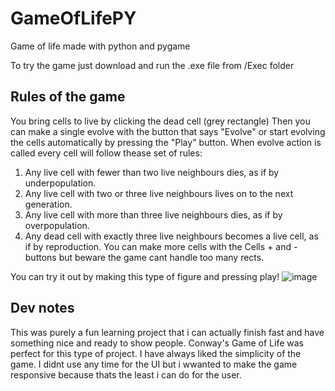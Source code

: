 # GameOfLifePY
Game of life made with python and pygame

To try the game just download and run the .exe file from /Exec folder

## Rules of the game 
You bring cells to live by clicking the dead cell (grey rectangle)
Then you can make a single evolve with the button that says "Evolve" or start evolving the cells automatically by pressing the "Play" button.
When evolve action is called every cell will follow thease set of rules:
  1. Any live cell with fewer than two live neighbours dies, as if by underpopulation.
  2. Any live cell with two or three live neighbours lives on to the next generation.
  3. Any live cell with more than three live neighbours dies, as if by overpopulation.
  4. Any dead cell with exactly three live neighbours becomes a live cell, as if by reproduction.
You can make more cells with the Cells + and - buttons but beware the game cant handle too many rects.


You can try it out by making this type of figure and pressing play!
![image](https://user-images.githubusercontent.com/48052278/131803385-00723d18-8ec5-473f-badd-ecbc0e717fbf.png)

## Dev notes
This was purely a fun learning project that i can actually finish fast and have something nice and ready to show people. Conway's Game of Life was perfect for this type of project. I have always liked the simplicity of the game. I didnt use any time for the UI but i wwanted to make the game responsive because thats the least i can do for the user. 
